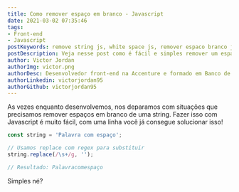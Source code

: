 ```yaml
---
title: Como remover espaço em branco - Javascript
date: 2021-03-02 07:35:46
tags: 
- Front-end
- Javascript
postKeywords: remove string js, white space js, remover espaco branco js, remover espaco, string remove, js, javascript, como remover espaco em branco
postDescription: Veja nesse post como é fácil e simples remover um espaço em branco de uma string com Javascript
author: Victor Jordan
authorImg: victor.png
authorDesc: Desenvolvedor front-end na Accenture e formado em Banco de Dados pela Fatec, apaixonado por usabilidade, performance e UX!
authorLinkedin: victorjordan95
authorGithub: victorjordan95
---
```


As vezes enquanto desenvolvemos, nos deparamos com situações que precisamos remover espaços em branco de uma string.
Fazer isso com Javascript é muito fácil, com uma linha você já consegue solucionar isso!

<!-- more -->

```javascript
const string = 'Palavra com espaço';

// Usamos replace com regex para substituir
string.replace(/\s+/g, '');

// Resultado: Palavracomespaço
```
Simples né?
